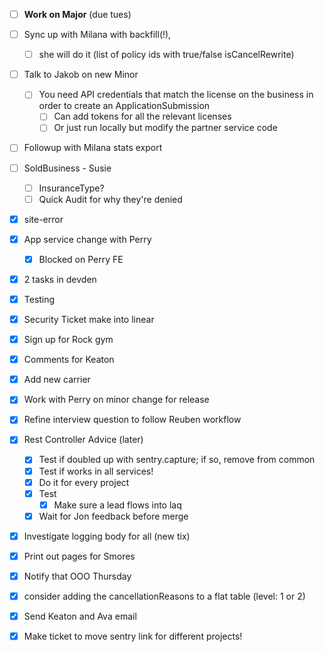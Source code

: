- [ ] **Work on Major** (due tues)
- [ ] Sync up with Milana with backfill(!), 
	- [ ] she will do it (list of policy ids with true/false isCancelRewrite)
- [ ] Talk to Jakob on new Minor
	- [ ] You need API credentials that match the license on the business in order to create an ApplicationSubmission
		- [ ] Can add tokens for all the relevant licenses
		- [ ] Or just run locally but modify the partner service code
- [ ] Followup with Milana stats export
- [ ] SoldBusiness - Susie
	- [ ] InsuranceType?
	- [ ] Quick Audit for why they're denied
- [x] site-error
- [x] App service change with Perry
	- [x] Blocked on Perry FE
- [x] 2 tasks in devden
- [x] Testing
- [x] Security Ticket make into linear
- [x] Sign up for Rock gym
- [x] Comments for Keaton
- [x] Add new carrier
- [x] Work with Perry on minor change for release
- [x] Refine interview question to follow Reuben workflow
- [x] Rest Controller Advice (later)
	- [x] Test if doubled up with sentry.capture; if so, remove from common
	- [x] Test if works in all services!
	- [x] Do it for every project
	- [x] Test
		- [x] Make sure a lead flows into laq
	- [x] Wait for Jon feedback before merge
- [x] Investigate logging body for all (new tix)
- [x] Print out pages for Smores
- [x] Notify that OOO Thursday
- [x] consider adding the cancellationReasons to a flat table (level: 1 or 2)
- [x] Send Keaton and Ava email
- [x] Make ticket to move sentry link for different projects!

